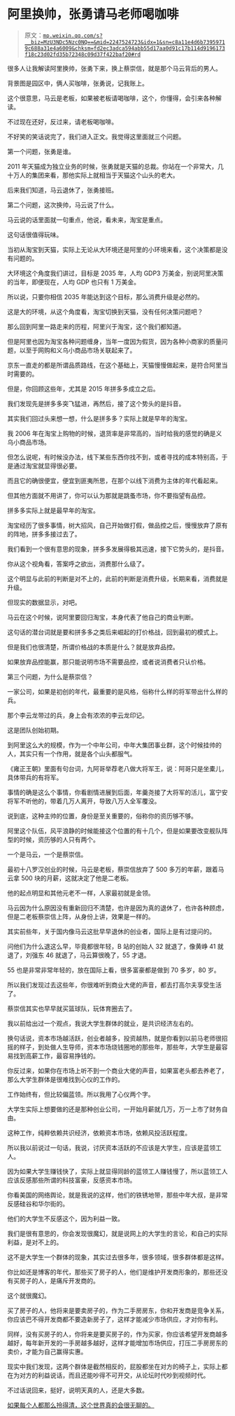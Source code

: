 # 阿里换帅，张勇请马老师喝咖啡

> 原文：[`mp.weixin.qq.com/s?__biz=MzU3NDc5Nzc0NQ==&mid=2247524723&idx=1&sn=c8a11e4d6b73959719c688a31e4a6009&chksm=fd2ec3adca594abb55d17aa0d91c17b114d9196173f18c23d02fd35b72348c09d37f422baf20#rd`](http://mp.weixin.qq.com/s?__biz=MzU3NDc5Nzc0NQ==&mid=2247524723&idx=1&sn=c8a11e4d6b73959719c688a31e4a6009&chksm=fd2ec3adca594abb55d17aa0d91c17b114d9196173f18c23d02fd35b72348c09d37f422baf20#rd)

很多人让我解读阿里换帅，张勇下来，换上蔡崇信，就是那个马云背后的男人。

背景图是园区中，俩人买咖啡，张勇说，记我账上。

这个很意思，马云是老板，如果被老板请喝咖啡，这个，你懂得，会引来各种解读。

不过现在还好，反过来，请老板喝咖啡。 

不好笑的笑话说完了，我们进入正文。我觉得这里面就三个问题。

第一个问题，张勇是谁。

2011 年天猫成为独立业务的时候，张勇就是天猫的总裁。你站在一个非常大，几十万人的集团来看，那他实际上就相当于天猫这个山头的老大。 

后来我们知道，马云退休了，张勇接班。 

第二个问题，这次换帅，马云说了什么。

马云说的话里面就一句重点，他说，看未来，淘宝是重点。

这句话很值得玩味。

当初从淘宝到天猫，实际上无论从大环境还是阿里的小环境来看，这个决策都是没有问题的。 

大环境这个角度我们讲过，目标是 2035 年，人均 GDP3 万美金，别说阿里决策的当年，即便现在，人均 GDP 也只有 1 万美金。 

所以说，只要你相信 2035 年能达到这个目标，那么消费升级是必然的。 

这是大的环境，从这个角度看，淘宝切换到天猫，没有任何决策问题吧？ 

那么回到阿里一路走来的历程，阿里兴于淘宝，这个我们都知道。 

但是阿里也因为淘宝各种问题缠身，当年一度因为假货，因为各种小商家的质量问题，以至于网购和义乌小商品市场关联起来了。 

京东一直走的都是所谓品质路线，在这个基础上，天猫慢慢做起来，是符合阿里当时需要的。 

但是，你回顾这些年，尤其是 2015 年拼多多成立之后。 

我们发现先是拼多多突飞猛进，再然后，接了这个势头的是抖音。 

其实我们回过头来想一想，什么是拼多多？实际上就是早年的淘宝。

我 2006 年在淘宝上购物的时候，退货率是非常高的，当时给我的感觉的确是义乌小商品市场。 

但怎么说呢，有时候没办法，线下某些东西你找不到，或者寻找的成本特别高，于是通过淘宝就显得很必要。 

而且它的确很便宜，便宜到匪夷所思，在那个以线下消费为主体的年代看起来。 

但其他方面就不用讲了，你可以认为那就是跳蚤市场，你不要指望有品控。 

拼多多实际上就是最早年的淘宝。

淘宝经历了很多事情，树大招风，自己开始做打假，做品控之后，慢慢放弃了原有的阵地，拼多多接过去了。

我们看到一个很有意思的现象，拼多多发展得极其迅速，接下它势头的，是抖音。

你从这个视角看，答案呼之欲出，消费那什么级了。 

这个明显与此前的判断是对不上的，此前的判断是消费升级，长期来看，消费就是升级。 

但现实的数据显示，对吧。 

马云在这个时候，说阿里要回归淘宝，本身代表了他自己的商业判断。 

这句话的潜台词就是要和拼多多之类后来崛起的打价格战，回到最初的模式上。 

但是我们也很清楚，所谓价格战的本质是什么？就是放弃品控。 

如果放弃品控能赢，那只能说明市场不需要品控，或者说消费者只认价格。 

第三个问题，为什么是蔡崇信？

一家公司，如果是初创的年代，最重要的是风格，俗称什么样的将军带出什么样的兵。

那个李云龙带过的兵，身上会有浓浓的李云龙印记。

这是团队创始初期。

到阿里这么大的规模，作为一个中年公司，中年大集团事业群，这个时候挂帅的人，其实只有一个作用，就是各个山头都服气。

《雍正王朝》里面有句台词，九阿哥举荐老八做大将军王，说：阿哥只是坐橐儿，具体带兵的有将军。

事情的确是这么个事情，你看剧情进展到后面，年羹尧接了大将军的活儿，富宁安将军不听他的，带着几万人离开，导致八万人全军覆没。

说到底，这种主帅的位置，身份是至关重要的，俗称你的资历够不够。

阿里这个队伍，风平浪静的时候能接这个位置的有十几个，但是如果要改变舰队阵型的时候，资历够的人只有两个。

一个是马云，一个是蔡崇信。

最初十八罗汉创业的时候，马云是老板，蔡崇信放弃了 500 多万的年薪，跟着马云拿 500 块的月薪，这就决定了他是二老板。

他的起点明显和其他元老不一样，人家最初就是金领。 

马云因为什么原因没有重新回归不清楚，也许是因为真的退休了，也许各种顾虑，但是二老板蔡崇信上阵，从身份上讲，效果是一样的。 

其实前些年，关于国内像马云这批早早退休的创业者，国际上是有过提问的。 

问他们为什么退这么早，毕竟都很年轻，B 站的创始人 32 就退了，像黄峥 41 就退了，刘强东 46 就退了，马云算很晚了，55 才退。

55 也是非常非常年轻的，放在国际上看，很多富豪都是做到 70 多岁，80 岁。

所以我们发现过去这些年，你很难听到商业大佬的声音，都去打高尔夫享受生活了。

蔡崇信其实也早早就买篮球队，玩体育圈去了。

我以前给出过一个观点，我说大学生群体的就业，是共识经济左右的。 

换句话说，资本市场越活跃，创业者越多，投资越热，就是你看到以前马老师很招摇的样子，到处做人生导师，资本市场烧钱圈地的那些年，那些年，大学生是最容易找到高薪工作，最容易挣钱的。

你反过来，如果你在市场上听不到一个商业大佬的声音，如果富老头都去养老了，那么大学生群体是很难找到心仪的工作的。 

工作始终有，但比较偏蓝领。所以我用了心仪两个字。

大学生实际上想要做的还是那种创业公司，一开始月薪就几万，万一上市了财务自由。 

这种工作，纯粹依赖共识经济，依赖资本市场，依赖风投活跃程度。 

所以我以前说过一句话，我说，讨厌资本活跃的不应该是大学生，应该是蓝领工人。 

因为如果大学生赚钱快了，实际上就显得同龄的蓝领工人赚钱慢了，所以蓝领工人应该反感那些所谓的科技富豪，反感资本市场。

你看美国的网络舆论，就是我说的这样，他们的铁锈地带，那些中年大叔，是非常反感硅谷和华尔街的。

他们的大学生不反感这个，因为利益一致。 

我们是很有意思的，你会发现很魔幻，就是说网上的大学生的言论，和自己的实际利益，是对不上的。

这不是大学生一个群体的现象，其实过去很多年，很多领域，很多群体都是这样。 

你比如还是博客的年代，那些买了房子的人，他们是维护开发商形象的，那些还没有买房子的人，是痛斥开发商的。 

这个就很魔幻。 

买了房子的人，他将来是要卖房子的，作为二手房房东，你和开发商是竞争关系，你应该巴不得开发商都不要造新房子了，这样才能减少市场供应，才对你有利。

同样，没有买房子的人，你将来是要买房子的，作为买家，你应该希望开发商越多越好，每年新开发的一手房越多越好，这样才能增加市场供应，打压二手房房东的卖价，才能为自己赢得实惠。

现实中我们发现，这两个群体是截然相反的，屁股都坐在对方的椅子上，实际上都在为对方的利益说话，而且还能吵得不可开交，从论坛时代吵到视频时代。

不过话说回来，挺好，说明天真的人，还是大多数。

[如果每个人都那么拎得清，这个世界真的会很无聊的。](http://mp.weixin.qq.com/s?__biz=MzkwMzQ1MzczOQ==&mid=2247483951&idx=1&sn=aa6f660ddf98b016c137794c3daf0d9b&chksm=c0974f6bf7e0c67db4415132b4edb5244e0e50f559db342aaa2f2ff135131e2bbae35ee57037&scene=21#wechat_redirect)